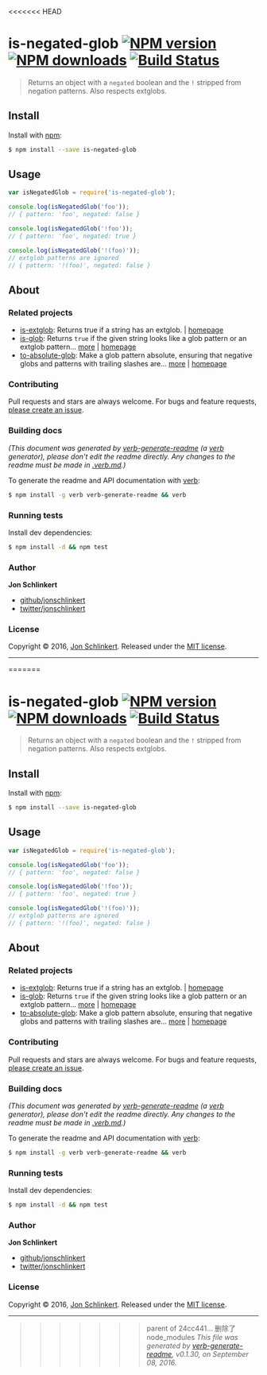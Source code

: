 <<<<<<< HEAD
# is-negated-glob [![NPM version](https://img.shields.io/npm/v/is-negated-glob.svg?style=flat)](https://www.npmjs.com/package/is-negated-glob) [![NPM downloads](https://img.shields.io/npm/dm/is-negated-glob.svg?style=flat)](https://npmjs.org/package/is-negated-glob) [![Build Status](https://img.shields.io/travis/jonschlinkert/is-negated-glob.svg?style=flat)](https://travis-ci.org/jonschlinkert/is-negated-glob)

> Returns an object with a `negated` boolean and the `!` stripped from negation patterns. Also respects extglobs.

## Install

Install with [npm](https://www.npmjs.com/):

```sh
$ npm install --save is-negated-glob
```

## Usage

```js
var isNegatedGlob = require('is-negated-glob');

console.log(isNegatedGlob('foo'));
// { pattern: 'foo', negated: false }

console.log(isNegatedGlob('!foo'));
// { pattern: 'foo', negated: true }

console.log(isNegatedGlob('!(foo)'));
// extglob patterns are ignored
// { pattern: '!(foo)', negated: false }
```

## About

### Related projects

* [is-extglob](https://www.npmjs.com/package/is-extglob): Returns true if a string has an extglob. | [homepage](https://github.com/jonschlinkert/is-extglob "Returns true if a string has an extglob.")
* [is-glob](https://www.npmjs.com/package/is-glob): Returns `true` if the given string looks like a glob pattern or an extglob pattern… [more](https://github.com/jonschlinkert/is-glob) | [homepage](https://github.com/jonschlinkert/is-glob "Returns `true` if the given string looks like a glob pattern or an extglob pattern. This makes it easy to create code that only uses external modules like node-glob when necessary, resulting in much faster code execution and initialization time, and a bet")
* [to-absolute-glob](https://www.npmjs.com/package/to-absolute-glob): Make a glob pattern absolute, ensuring that negative globs and patterns with trailing slashes are… [more](https://github.com/jonschlinkert/to-absolute-glob) | [homepage](https://github.com/jonschlinkert/to-absolute-glob "Make a glob pattern absolute, ensuring that negative globs and patterns with trailing slashes are correctly handled.")

### Contributing

Pull requests and stars are always welcome. For bugs and feature requests, [please create an issue](../../issues/new).

### Building docs

_(This document was generated by [verb-generate-readme](https://github.com/verbose/verb-generate-readme) (a [verb](https://github.com/verbose/verb) generator), please don't edit the readme directly. Any changes to the readme must be made in [.verb.md](.verb.md).)_

To generate the readme and API documentation with [verb](https://github.com/verbose/verb):

```sh
$ npm install -g verb verb-generate-readme && verb
```

### Running tests

Install dev dependencies:

```sh
$ npm install -d && npm test
```

### Author

**Jon Schlinkert**

* [github/jonschlinkert](https://github.com/jonschlinkert)
* [twitter/jonschlinkert](http://twitter.com/jonschlinkert)

### License

Copyright © 2016, [Jon Schlinkert](https://github.com/jonschlinkert).
Released under the [MIT license](https://github.com/jonschlinkert/is-negated-glob/blob/master/LICENSE).

***

=======
# is-negated-glob [![NPM version](https://img.shields.io/npm/v/is-negated-glob.svg?style=flat)](https://www.npmjs.com/package/is-negated-glob) [![NPM downloads](https://img.shields.io/npm/dm/is-negated-glob.svg?style=flat)](https://npmjs.org/package/is-negated-glob) [![Build Status](https://img.shields.io/travis/jonschlinkert/is-negated-glob.svg?style=flat)](https://travis-ci.org/jonschlinkert/is-negated-glob)

> Returns an object with a `negated` boolean and the `!` stripped from negation patterns. Also respects extglobs.

## Install

Install with [npm](https://www.npmjs.com/):

```sh
$ npm install --save is-negated-glob
```

## Usage

```js
var isNegatedGlob = require('is-negated-glob');

console.log(isNegatedGlob('foo'));
// { pattern: 'foo', negated: false }

console.log(isNegatedGlob('!foo'));
// { pattern: 'foo', negated: true }

console.log(isNegatedGlob('!(foo)'));
// extglob patterns are ignored
// { pattern: '!(foo)', negated: false }
```

## About

### Related projects

* [is-extglob](https://www.npmjs.com/package/is-extglob): Returns true if a string has an extglob. | [homepage](https://github.com/jonschlinkert/is-extglob "Returns true if a string has an extglob.")
* [is-glob](https://www.npmjs.com/package/is-glob): Returns `true` if the given string looks like a glob pattern or an extglob pattern… [more](https://github.com/jonschlinkert/is-glob) | [homepage](https://github.com/jonschlinkert/is-glob "Returns `true` if the given string looks like a glob pattern or an extglob pattern. This makes it easy to create code that only uses external modules like node-glob when necessary, resulting in much faster code execution and initialization time, and a bet")
* [to-absolute-glob](https://www.npmjs.com/package/to-absolute-glob): Make a glob pattern absolute, ensuring that negative globs and patterns with trailing slashes are… [more](https://github.com/jonschlinkert/to-absolute-glob) | [homepage](https://github.com/jonschlinkert/to-absolute-glob "Make a glob pattern absolute, ensuring that negative globs and patterns with trailing slashes are correctly handled.")

### Contributing

Pull requests and stars are always welcome. For bugs and feature requests, [please create an issue](../../issues/new).

### Building docs

_(This document was generated by [verb-generate-readme](https://github.com/verbose/verb-generate-readme) (a [verb](https://github.com/verbose/verb) generator), please don't edit the readme directly. Any changes to the readme must be made in [.verb.md](.verb.md).)_

To generate the readme and API documentation with [verb](https://github.com/verbose/verb):

```sh
$ npm install -g verb verb-generate-readme && verb
```

### Running tests

Install dev dependencies:

```sh
$ npm install -d && npm test
```

### Author

**Jon Schlinkert**

* [github/jonschlinkert](https://github.com/jonschlinkert)
* [twitter/jonschlinkert](http://twitter.com/jonschlinkert)

### License

Copyright © 2016, [Jon Schlinkert](https://github.com/jonschlinkert).
Released under the [MIT license](https://github.com/jonschlinkert/is-negated-glob/blob/master/LICENSE).

***

>>>>>>> parent of 24cc441... 删除了node_modules
_This file was generated by [verb-generate-readme](https://github.com/verbose/verb-generate-readme), v0.1.30, on September 08, 2016._